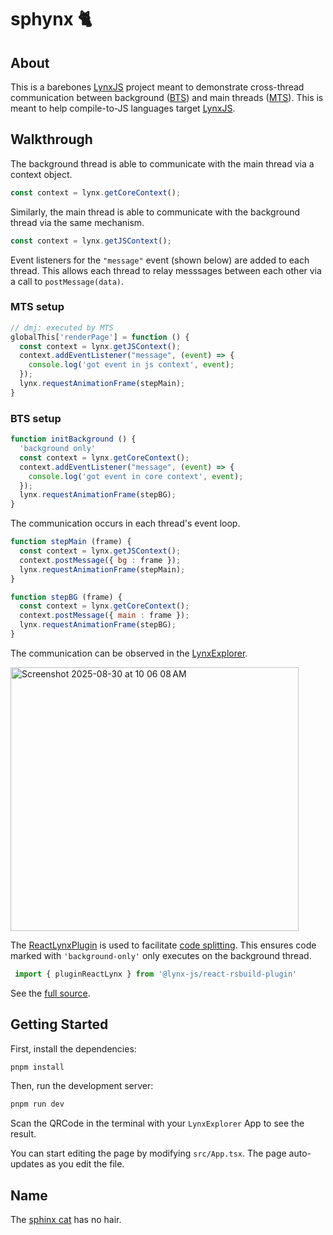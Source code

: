 sphynx 🐈
=======================

## About

This is a barebones [LynxJS](https://github.com/lynx-family/lynx) project meant to demonstrate cross-thread communication between background ([BTS](https://lynxjs.org/guide/scripting-runtime/index.html#background-thread)) and main threads ([MTS](https://lynxjs.org/react/main-thread-script.html)). This is meant to help compile-to-JS languages target [LynxJS](https://lynxjs.org).

## Walkthrough

The background thread is able to communicate with the main thread via a context object.

```javascript
const context = lynx.getCoreContext();
```

Similarly, the main thread is able to communicate with the background thread via the same mechanism.

```javascript
const context = lynx.getJSContext();
```

Event listeners for the `"message"` event (shown below) are added to each thread. This allows each thread to relay messsages between each other via a call to `postMessage(data)`.

### MTS setup

```javascript
// dmj: executed by MTS
globalThis['renderPage'] = function () {
  const context = lynx.getJSContext();
  context.addEventListener("message", (event) => {
    console.log('got event in js context', event);
  });
  lynx.requestAnimationFrame(stepMain);
}
 ```

### BTS setup

```javascript
function initBackground () {
  'background only'
  const context = lynx.getCoreContext();
  context.addEventListener("message", (event) => {
    console.log('got event in core context', event);
  });
  lynx.requestAnimationFrame(stepBG);
}
 ```

The communication occurs in each thread's event loop.

```javascript
function stepMain (frame) {
  const context = lynx.getJSContext();
  context.postMessage({ bg : frame });
  lynx.requestAnimationFrame(stepMain);
}

function stepBG (frame) {
  const context = lynx.getCoreContext();
  context.postMessage({ main : frame });
  lynx.requestAnimationFrame(stepBG);
}
```

The communication can be observed in the [LynxExplorer](https://lynxjs.org/guide/debugging/lynx-devtool.html).

<img width="461" height="422" alt="Screenshot 2025-08-30 at 10 06 08 AM" src="https://github.com/user-attachments/assets/f11f3e85-2ae5-4770-8947-50e44e02531f" />


The [ReactLynxPlugin](https://www.npmjs.com/package/@lynx-js/react-rsbuild-plugin) is used to facilitate [code splitting](https://lynxjs.org/react/code-splitting.html). This ensures code marked with `'background-only'` only executes on the background thread.

```typescript
 import { pluginReactLynx } from '@lynx-js/react-rsbuild-plugin'
```

See the [full source](src/index.ts).

## Getting Started

First, install the dependencies:

```bash
pnpm install
```

Then, run the development server:

```bash
pnpm run dev
```

Scan the QRCode in the terminal with your `LynxExplorer` App to see the result.

You can start editing the page by modifying `src/App.tsx`. The page auto-updates as you edit the file.

## Name

The [sphinx cat](https://en.wikipedia.org/wiki/Sphynx_cat) has no hair.
